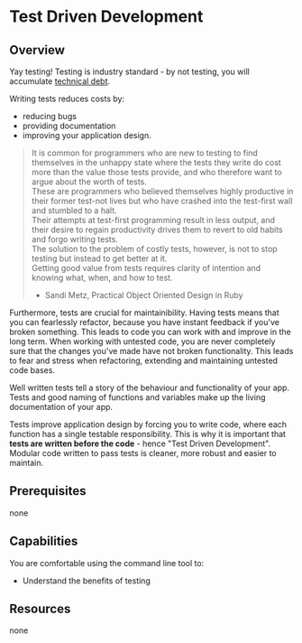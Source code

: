 # Test Driven Development

## Overview 
Yay testing! Testing is industry standard - by not testing, you will accumulate [technical debt](/concepts/technical-debt-1).

Writing tests reduces costs by:
- reducing bugs  
-  providing documentation
- improving your application design.

> It is common for programmers who are new to testing to find themselves in the unhappy state where the tests they write do cost more than the value those tests provide, and who therefore want to argue about the worth of tests.<br>
> These are programmers who believed themselves highly productive in their former test-not lives but who have crashed into the test-first wall and stumbled to a halt.<br>
> Their attempts at test-first programming result in less output, and their desire to regain productivity drives them to revert to old habits and forgo writing tests.<br>
> The solution to the problem of costly tests, however, is not to stop testing but instead to get better at it.<br>
> Getting good value from tests requires clarity of intention and knowing what, when, and how to test.<br>
> - Sandi Metz, Practical Object Oriented Design in Ruby

Furthermore, tests are crucial for maintainibility.
Having tests means that you can fearlessly refactor, because you have instant feedback if you've broken something. 
This leads to code you can work with and improve in the long term. 
When working with untested code, you are never completely sure that the changes you've made have not broken functionality. This leads to fear and stress when refactoring, extending and maintaining untested code bases. 

Well written tests tell a story of the behaviour and functionality of your app.
Tests and good naming of functions and variables make up the living documentation of your app.

Tests improve application design by forcing you to write code, where each function has a single testable responsibility. This is why it is important that **tests are written before the code** - hence "Test Driven Development".
Modular code written to pass tests is cleaner, more robust and easier to maintain.

## Prerequisites 
none

## Capabilities
You are comfortable using the command line tool to:

- Understand the benefits of testing

## Resources 
none
